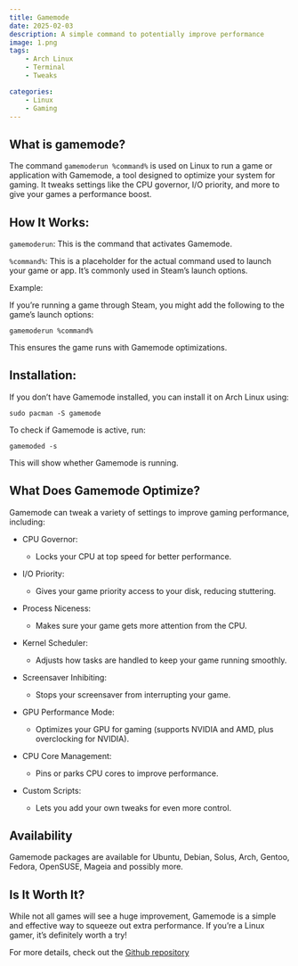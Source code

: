 ```yaml
---
title: Gamemode
date: 2025-02-03
description: A simple command to potentially improve performance
image: 1.png
tags:
    - Arch Linux
    - Terminal
    - Tweaks

categories:
    - Linux
    - Gaming
---
```


## What is gamemode?

The command `gamemoderun %command%` is used on Linux to run a game or application with Gamemode, a tool designed to optimize your system for gaming. It tweaks settings like the CPU governor, I/O priority, and more to give your games a performance boost.

## How It Works:

`gamemoderun`: This is the command that activates Gamemode.

`%command%`: This is a placeholder for the actual command used to launch your game or app. It’s commonly used in Steam’s launch options.

Example:

If you’re running a game through Steam, you might add the following to the game’s launch options:


`gamemoderun %command%`

This ensures the game runs with Gamemode optimizations.

## Installation:

If you don’t have Gamemode installed, you can install it on Arch Linux using:


```
sudo pacman -S gamemode
```

To check if Gamemode is active, run:

```
gamemoded -s
```
This will show whether Gamemode is running.


## What Does Gamemode Optimize?

Gamemode can tweak a variety of settings to improve gaming performance, including:

* CPU Governor:
  * Locks your CPU at top speed for better performance.

* I/O Priority:
  * Gives your game priority access to your disk, reducing stuttering.

* Process Niceness:
  * Makes sure your game gets more attention from the CPU.

* Kernel Scheduler:
  * Adjusts how tasks are handled to keep your game running smoothly.

* Screensaver Inhibiting:
  * Stops your screensaver from interrupting your game.

* GPU Performance Mode:
  * Optimizes your GPU for gaming (supports NVIDIA and AMD, plus overclocking for NVIDIA).

* CPU Core Management:
  * Pins or parks CPU cores to improve performance.

* Custom Scripts:
  * Lets you add your own tweaks for even more control.

## Availability

Gamemode packages are available for Ubuntu, Debian, Solus, Arch, Gentoo, Fedora, OpenSUSE, Mageia and possibly more.

## Is It Worth It?

While not all games will see a huge improvement, Gamemode is a simple and effective way to squeeze out extra performance. If you’re a Linux gamer, it’s definitely worth a try!

For more details, check out the [Github repository](https://github.com/FeralInteractive/gamemode)


